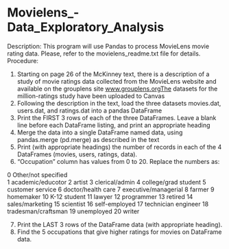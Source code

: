 # Movielens_-Data_Exploratory_Analysis
Description: This program will use Pandas to process MovieLens movie rating data.
Please, refer to the movielens_readme.txt file for details.
Procedure:
1.   Starting on page 26 of the McKinney text, there is a description of a study of movie ratings data collected from the MovieLens website and available on the grouplens site www.grouplens.orgThe datasets for the million-ratings study have been uploaded to Canvas
2.   Following the description in the text, load the three datasets movies.dat, users.dat, and ratings.dat into a pandas DataFrame
3.   Print the FIRST 3 rows of each of the three DataFrames.  Leave a blank line before each DataFrame listing, and print an appropriate heading
4.   Merge the data into a single DataFrame named data, using pandas.merge (pd.merge) as described in the text
5.   Print (with appropriate headings) the number of records in each of the 4 DataFrames (movies, users, ratings, data). 
6.   “Occupation” column has values from 0 to 20. Replace the numbers as:

0	Other/not specified                                     
1	academic/educotor
2	artist
3	clerical/admin
4	college/grad student
5	customer service
6	doctor/health care
7	executive/managerial 
8	farmer
9	homemaker
10	K-12 student 
11	lawyer
12	programmer
13	retired
14	sales/marketing
15	scientist
16	self-employed
17	technician engineer
18	tradesman/craftsman
19	unemployed
20	writer

7.   Print the LAST 3 rows of the DataFrame data (with appropriate heading). 
8.   Find the 5 occupations that give higher ratings for movies on DataFrame data.
